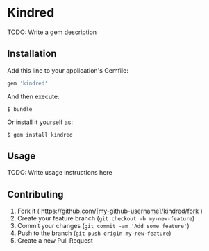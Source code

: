 # Kindred

TODO: Write a gem description

## Installation

Add this line to your application's Gemfile:

```ruby
gem 'kindred'
```

And then execute:

    $ bundle

Or install it yourself as:

    $ gem install kindred

## Usage

TODO: Write usage instructions here

## Contributing

1. Fork it ( https://github.com/[my-github-username]/kindred/fork )
2. Create your feature branch (`git checkout -b my-new-feature`)
3. Commit your changes (`git commit -am 'Add some feature'`)
4. Push to the branch (`git push origin my-new-feature`)
5. Create a new Pull Request
